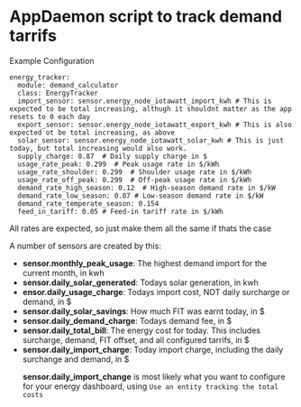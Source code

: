 # AppDaemon script to track demand tarrifs


Example Configuration
```
energy_tracker:
  module: demand_calculator
  class: EnergyTracker
  import_sensor: sensor.energy_node_iotawatt_import_kwh # This is expected to be total increasing, althugh it shouldnt matter as the app resets to 0 each day
  export_sensor: sensor.energy_node_iotawatt_export_kwh # This is also expected ot be total increasing, as above
  solar_sensor: sensor.energy_node_iotawatt_solar_kwh # This is just today, but total increasing would also work.
  supply_charge: 0.87  # Daily supply charge in $
  usage_rate_peak: 0.299  # Peak usage rate in $/kWh
  usage_rate_shoulder: 0.299  # Shoulder usage rate in $/kWh
  usage_rate_off_peak: 0.299  # Off-peak usage rate in $/kWh
  demand_rate_high_season: 0.12  # High-season demand rate in $/kW
  demand_rate_low_season: 0.07 # Low-season demand rate in $/kW
  demand_rate_temperate_season: 0.154
  feed_in_tariff: 0.05 # Feed-in tariff rate in $/kWh
```

All rates are expected, so just make them all the same if thats the case



A number of sensors are created by this:<br/>
<ul>
  <li><b>sensor.monthly_peak_usage</b>: The highest demand import for the current month, in kwh</li>
  <li><b>sensor.daily_solar_generated</b>: Todays solar generation, in kwh</li>
  <li><b>ensor.daily_usage_charge</b>: Todays import cost, NOT daily surcharge or demand, in $</li>
  <li><b>sensor.daily_solar_savings</b>: How much FIT was earnt today, in $</li>
  <li><b>sensor.daily_demand_charge</b>: Todays demand fee, in $</li>
  <li><b>sensor.daily_total_bill</b>: The energy cost for today. This includes surcharge, demand, FIT offset, and all configured tarrifs, in $</li>
  <li><b>sensor.daily_import_charge</b>: Today import charge, including the daily surchange and demand, in $</li>

<b>sensor.daily_import_change</b> is most likely what you want to configure for your energy dashboard, using `Use an entity tracking the total costs`
  
